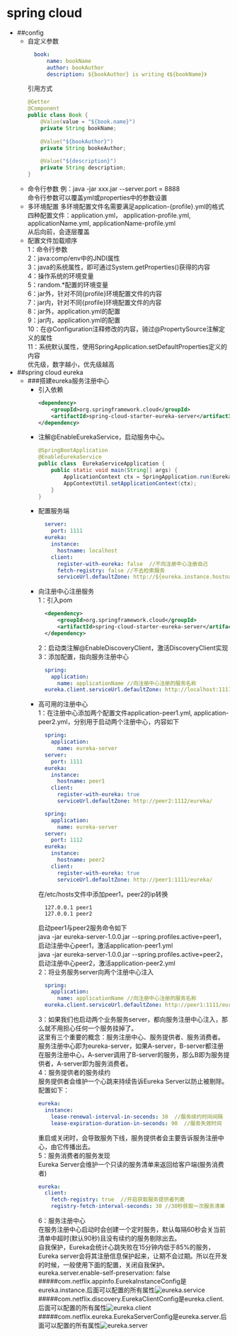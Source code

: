 # spring cloud

* ##config
  * 自定义参数
    ```yaml
      book: 
          name: bookName
          author: bookAuthor
          description: ${bookAuthor} is writing 《${bookName}》 
      ```
    引用方式
    ```java
    @Getter
    @Component
    public class Book {
        @Value(value = "${book.name}")
        private String bookName;
        
        @Value("${bookAuthor}")
        private String bookeAuthor;
        
        @Value("${description}")
        private String description;
    }
    ```
  * 命令行参数
    例：java -jar xxx.jar --server.port = 8888<br>
    命令行参数可以覆盖yml或properties中的参数设置<br>
  * 多环境配置
    多环境配置文件名需要满足application-{profile}.yml的格式<br>
    四种配置文件：application.yml， application-profile.yml, applicationName.yml, applicationName-profile.yml<br>
    从后向前，会逐层覆盖<br>
  * 配置文件加载顺序<br>
    1：命令行参数 <br>
    2：java:comp/env中的JNDI属性<br>
    3：java的系统属性，即可通过System.getProperties()获得的内容<br>
    4：操作系统的环境变量<br>
    5：random.*配置的环境变量<br>
    6：jar外，针对不同{profile}环境配置文件的内容<br>
    7：jar内，针对不同{profile}环境配置文件的内容<br>
    8：jar外，application.yml的配置<br>
    9：jar内，application.yml的配置<br>
    10：在@Configuration注释修改的内容，骑过@PropertySource注解定义的属性<br>
    11：系统默认属性，使用SpringApplication.setDefaultProperties定义的内容<br>
    优先级，数字越小，优先级越高
* ##spring cloud eureka
  * ###搭建eureka服务注册中心
    * 引入依赖
      ```xml
      <dependency>
          <groupId>org.springframework.cloud</groupId>
          <artifactId>spring-cloud-starter-eureka-server</artifactId>
      </dependency>
      ```
    * 注解@EnableEurekaService，启动服务中心。
      ```java
      @SpringBootApplication
      @EnableEurekaService
      public class  EurekaServiceApplication {
          public static void main(String[] args) {
              ApplicationContext ctx = SpringApplication.run(EurekaServiceApplication.class, args);
              AppContextUtil.setApplicationContext(ctx);
          }
      }
      ```
    * 配置服务端
      ```yaml
        server:
          port: 1111
        eureka:
          instance:
            hostname: localhost
          client:
            register-with-eureka: false  //不向注册中心注册自己
            fetch-registry: false //不去检索服务
            serviceUrl.defaultZone: http://${eureka.instance.hostname}:${server.port}/eureka
      ```
    * 向注册中心注册服务<br>
      1：引入pom
        ```xml
          <dependency>
              <groupId>org.springframework.cloud</groupId>
              <artifactId>spring-cloud-starter-eureka-server</artifactId>
          </dependency>
        ```
      2：启动类注解@EnableDiscoveryClient，激活DiscoveryClient实现<br>
      3：添加配置，指向服务注册中心
        ```yaml
          spring:
            application:
              name: applicationName //向注册中心注册的服务名称
          eureka.client.serviceUrl.defaultZone: http://localhost:1111/eureka/
        ```
    * 高可用的注册中心<br>
      1：在注册中心添加两个配置文件application-peer1.yml, application-peer2.yml，分别用于启动两个注册中心，内容如下
        ```yaml
          spring:
            application:
              name: eureka-server
          server:
            port: 1111
          eureka:
            instance:
              hostname: peer1
            client:
              register-with-eureka: true
              serviceUrl.defaultZone: http://peer2:1112/eureka/
        ```
        ```yaml
          spring:
            application:
              name: eureka-server
          server:
            port: 1112
          eureka:
            instance:
              hostname: peer2
            client:
              register-with-eureka: true
              serviceUrl.defaultZone: http://peer1:1111/eureka/
        ```
        在/etc/hosts文件中添加peer1，peer2的ip转换
        ```text
          127.0.0.1 peer1
          127.0.0.1 peer2
        ```
        启动peer1与peer2服务命令如下<br>
        java -jar eureka-server-1.0.0.jar --spring.profiles.active=peer1，启动注册中心peer1，激活application-peer1.yml<br>
        java -jar eureka-server-1.0.0.jar --spring.profiles.active=peer2，启动注册中心peer2，激活application-peer2.yml<br>
      2：将业务服务server向两个注册中心注入
        ```yaml
          spring:
            application:
              name: applicationName //向注册中心注册的服务名称
          eureka.client.serviceUrl.defaultZone: http://peer1:1111/eureka/,http://peer2:1111/eureka/
        ```
      3：如果我们也启动两个业务服务server，都向服务注册中心注入，那么就不用担心任何一个服务挂掉了。<br>
        这里有三个重要的概念：服务注册中心、服务提供者、服务消费者。<br>
        服务注册中心即为eureka-server，如果A-server，B-server都注册在服务注册中心，A-server调用了B-server的服务，那么B即为服务提供者，A-server即为服务消费者。<br>
      4：服务提供者的服务续约<br>
        服务提供者会维护一个心跳来持续告诉Eureka Server以防止被剔除。配置如下：
        ```yaml
        eureka:
          instance:
            lease-renewal-interval-in-secends: 30  //服务续约时间间隔
            lease-expiration-duration-in-seconds: 90  //服务失效时间
        ```
        重启或关闭时，会导致服务下线，服务提供者会主要告诉服务注册中心，由它传播出去。<br>
      5：服务消费者的服务发现<br>
        Eureka Server会维护一个只读的服务清单来返回给客户端(服务消费者)<br>
        ```yaml
        eureka:
          client:
            fetch-registry: true  //开启获取服务提供者列表
            registry-fetch-interval-seconds: 30 //30秒获取一次服务清单
        ```
      6：服务注册中心<br>
         在服务注册中心启动时会创建一个定时服务，默认每隔60秒会关当前清单中超时(默认90秒)且没有续约的服务剔除出去。<br>
         自我保护，Eureka会统计心跳失败在15分钟内低于85%的服务，Eureka server会将其注册信息保护起来，让期不会过期。所以在开发的时候，一般使用下面的配置，关闭自我保护。<br>
         eureka.server.enable-self-preservation: false<br>
         #####com.netflix.appinfo.EurekaInstanceConfig是eureka.instance.后面可以配置的所有属性![eureka.service](https://raw.githubusercontent.com/yjpfj1203/static-resource/master/doc/image/eureka-service-instance-config.png)<br>
         #####com.netflix.discovery.EurekaClientConfig是eureka.client.后面可以配置的所有属性![eureka.client](https://raw.githubusercontent.com/yjpfj1203/static-resource/master/doc/image/eureka-client-config.png)<br>
         #####com.netflix.eureka.EurekaServerConfig是eureka.server.后面可以配置的所有属性![eureka.server](https://raw.githubusercontent.com/yjpfj1203/static-resource/master/doc/image/eureka-server-config.png)<br>